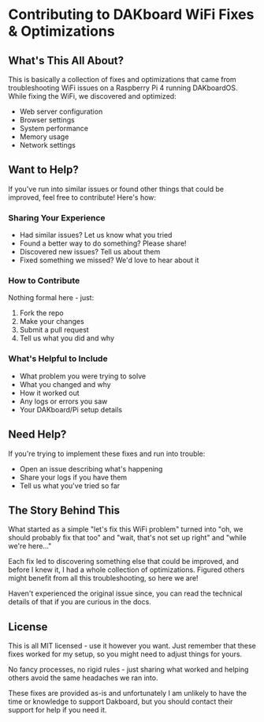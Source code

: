 # Contributing to DAKboard WiFi Fixes & Optimizations

## What's This All About?

This is basically a collection of fixes and optimizations that came from troubleshooting WiFi issues on a Raspberry Pi 4 running DAKboardOS. While fixing the WiFi, we discovered and optimized:
- Web server configuration
- Browser settings
- System performance
- Memory usage
- Network settings

## Want to Help?

If you've run into similar issues or found other things that could be improved, feel free to contribute! Here's how:

### Sharing Your Experience
- Had similar issues? Let us know what you tried
- Found a better way to do something? Please share!
- Discovered new issues? Tell us about them
- Fixed something we missed? We'd love to hear about it

### How to Contribute
Nothing formal here - just:
1. Fork the repo
2. Make your changes
3. Submit a pull request
4. Tell us what you did and why

### What's Helpful to Include
- What problem you were trying to solve
- What you changed and why
- How it worked out
- Any logs or errors you saw
- Your DAKboard/Pi setup details

## Need Help?

If you're trying to implement these fixes and run into trouble:
- Open an issue describing what's happening
- Share your logs if you have them
- Tell us what you've tried so far

## The Story Behind This

What started as a simple "let's fix this WiFi problem" turned into "oh, we should probably fix that too" and "wait, that's not set up right" and "while we're here..."

Each fix led to discovering something else that could be improved, and before I knew it, I had a whole collection of optimizations. Figured others might benefit from all this troubleshooting, so here we are!

Haven't experienced the original issue since, you can read the technical details of that if you are curious in the docs.

## License

This is all MIT licensed - use it however you want. Just remember that these fixes worked for my setup, so you might need to adjust things for yours.

No fancy processes, no rigid rules - just sharing what worked and helping others avoid the same headaches we ran into.

These fixes are provided as-is and unfortunately I am unlikely to have the time or knowledge to support Dakboard, but you should contact their support for help if you need it.